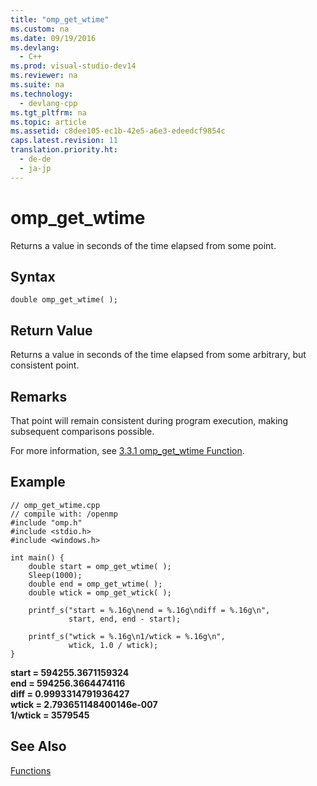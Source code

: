 ```yaml
---
title: "omp_get_wtime"
ms.custom: na
ms.date: 09/19/2016
ms.devlang: 
  - C++
ms.prod: visual-studio-dev14
ms.reviewer: na
ms.suite: na
ms.technology: 
  - devlang-cpp
ms.tgt_pltfrm: na
ms.topic: article
ms.assetid: c8dee105-ec1b-42e5-a6e3-edeedcf9854c
caps.latest.revision: 11
translation.priority.ht: 
  - de-de
  - ja-jp
---
```

# omp_get_wtime
Returns a value in seconds of the time elapsed from some point.  
  
## Syntax  
  
```  
double omp_get_wtime( );  
```  
  
## Return Value  
 Returns a value in seconds of the time elapsed from some arbitrary, but consistent point.  
  
## Remarks  
 That point will remain consistent during program execution, making subsequent comparisons possible.  
  
 For more information, see [3.3.1 omp_get_wtime Function](../vs140/3.3.1-omp_get_wtime-Function.md).  
  
## Example  
  
```  
// omp_get_wtime.cpp  
// compile with: /openmp  
#include "omp.h"  
#include <stdio.h>  
#include <windows.h>  
  
int main() {  
    double start = omp_get_wtime( );  
    Sleep(1000);  
    double end = omp_get_wtime( );  
    double wtick = omp_get_wtick( );  
  
    printf_s("start = %.16g\nend = %.16g\ndiff = %.16g\n",  
             start, end, end - start);  
  
    printf_s("wtick = %.16g\n1/wtick = %.16g\n",  
             wtick, 1.0 / wtick);  
}  
```  
  
 **start = 594255.3671159324**  
**end = 594256.3664474116**  
**diff = 0.9993314791936427**  
**wtick = 2.793651148400146e-007**  
**1/wtick = 3579545**   
## See Also  
 [Functions](../vs140/OpenMP-Functions.md)